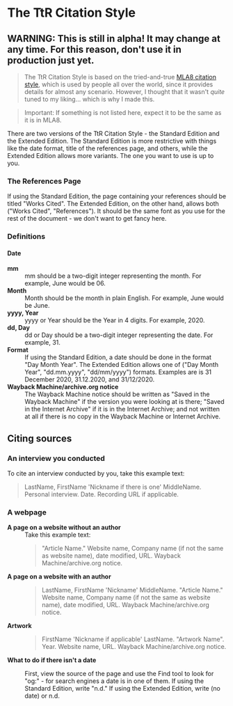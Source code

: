 # The TtR Citation Style

## WARNING: This is still in alpha! It may change at any time. For this reason, don't use it in production just yet.

> The TtR Citation Style is based on the tried-and-true [MLA8 citation style](https://pitt.libguides.com/citationhelp/mla8thedition), which is used by people all over the world, since it provides details for almost any scenario. However, I thought that it wasn't _quite_ tuned to my liking... which is why I made this.

> Important: If something is not listed here, expect it to be the same as it is in MLA8.

There are two versions of the TtR Citation Style - the Standard Edition and the Extended Edition. The Standard Edition is more restrictive with things like the date format, title of the references page, and others, while the Extended Edition allows more variants. The one you want to use is up to you.

### The References Page
If using the Standard Edition, the page containing your references should be titled "Works Cited". The Extended Edition, on the other hand, allows both ("Works Cited", "References"). It should be the same font as you use for the rest of the document - we don't want to get fancy here.

### Definitions
#### Date

<dl><dt><b>mm</b></dt>
  <dd>mm should be a two-digit integer representing the month. For example, June would be 06.</dd>
<dt><b>Month</b></dt>
  <dd>Month should be the month in plain English. For example, June would be June.</dd>
  <dt><b>yyyy, Year</b></dt>
  <dd>yyyy or Year should be the Year in 4 digits. For example, 2020.</dd>
  <dt><b>dd, Day</b></dt>
  <dd>dd or Day should be a two-digit integer representing the date. For example, 31.</dd>
  <dt><b>Format</b></dt>
<dd>If using the Standard Edition, a date should be done in the format "Day Month Year". The Extended Edition allows one of ("Day Month Year", "dd.mm.yyyy", "dd/mm/yyyy") formats. Examples are is 31 December 2020, 31.12.2020, and 31/12/2020.</dd>

<dt><b>Wayback Machine/archive.org notice</b></dt>

<dd>The Wayback Machine notice should be written as "Saved in the Wayback Machine" if the version you were looking at is there; "Saved in the Internet Archive" if it is in the Internet Archive; and not written at all if there is no copy in the Wayback Machine or Internet Archive.</dd>

</dl>

## Citing sources
### An interview you conducted
To cite an interview conducted by you, take this example text:

> LastName, FirstName 'Nickname if there is one' MiddleName. Personal interview. Date. Recording URL if applicable.

### A webpage

<dl>
  <dt><b>A page on a website without an author</b></dt>
<dd>Take this example text:

<blockquote> "Article Name." Website name, Company name (if not the same as website name), date modified, URL. Wayback Machine/archive.org notice.</blockquote>

</dd>

<dt><b>A page on a website with an author</b></dt>

<dd>

<blockquote>LastName, FirstName 'Nickname' MiddleName. "Article Name." Website name, Company name (if not the same as website name), date modified, URL. Wayback Machine/archive.org notice.</blockquote>

</dd>

<dt><b>Artwork</b></dt>
<dd>

<blockquote>FirstName 'Nickname if applicable' LastName. "Artwork Name". Year. Website name, URL. Wayback Machine/archive.org notice.</blockquote>

</dd>

<dt><b>What to do if there isn't a date</b></dt>

<dd>

First, view the source of the page and use the Find tool to look for "og:" - for search engines a date is in one of them. If using the Standard Edition, write "n.d." If using the Extended Edition, write (no date) or n.d.

</dd>
